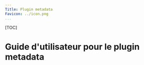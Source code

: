 ```yaml
---
Title: Plugin metadata
Favicon: ../icon.png
...
```


[TOC]


# Guide d'utilisateur pour le plugin metadata
